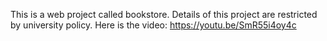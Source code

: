 This is a web project called bookstore.
Details of this project are restricted by university policy.
Here is the video:
https://youtu.be/SmR55i4oy4c

